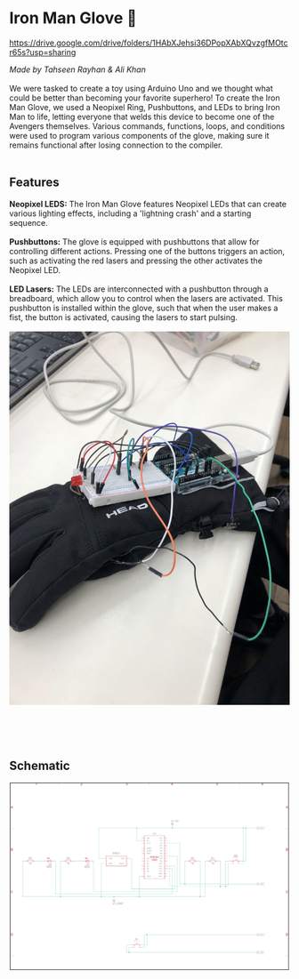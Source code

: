 # Iron Man Glove 🤖
https://drive.google.com/drive/folders/1HAbXJehsi36DPopXAbXQvzgfMOtcr65s?usp=sharing

*Made by Tahseen Rayhan & Ali Khan*
<br>
<br>
We were tasked to create a toy using Arduino Uno and we thought what could be better than becoming your favorite superhero! To create the Iron Man Glove, we used a Neopixel Ring, Pushbuttons, and LEDs to bring Iron Man to life, letting everyone that welds this device to become one of the Avengers themselves. Various commands, functions, loops, and conditions were used to program various components of the glove, making sure it remains functional after losing connection to the compiler. 
<br>
<br>
## Features
**Neopixel LEDS:** The Iron Man Glove features Neopixel LEDs that can create various lighting effects, including a 'lightning crash' and a starting sequence.
<br>
<br>
**Pushbuttons:** The glove is equipped with pushbuttons that allow for controlling different actions. Pressing one of the buttons triggers an action, such as activating the red lasers and pressing the other activates the Neopixel LED.
<br>
<br>
**LED Lasers:** The LEDs are interconnected with a pushbutton through a breadboard, which allow you to control when the lasers are activated. This pushbutton is installed within the glove, such that when the user makes a fist, the button is activated, causing the lasers to start pulsing.
<br><br>
![Image](/images/Glove_04.jpg)

<br><br><br>

## Schematic
![Image](/images/Schematic.png)
